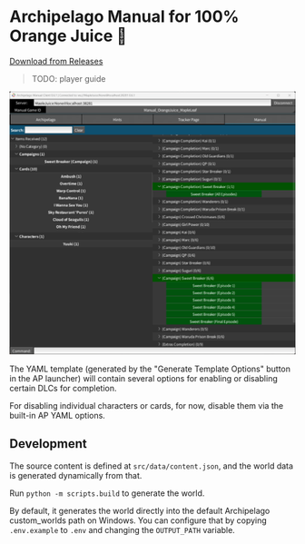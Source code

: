 # Archipelago Manual for 100% Orange Juice 🍊

[Download from Releases](https://github.com/itsMapleLeaf/manual-oj/releases/latest)

> TODO: player guide

![a screenshot of the AP Manual client connected to a generated manual OJ game](preview.png)

The YAML template (generated by the "Generate Template Options" button in the AP launcher) will contain several options for enabling or disabling certain DLCs for completion.

For disabling individual characters or cards, for now, disable them via the built-in AP YAML options.

## Development

The source content is defined at `src/data/content.json`, and the world data is generated dynamically from that.

Run `python -m scripts.build` to generate the world.

By default, it generates the world directly into the default Archipelago custom_worlds path on Windows. You can configure that by copying `.env.example` to `.env` and changing the `OUTPUT_PATH` variable.
